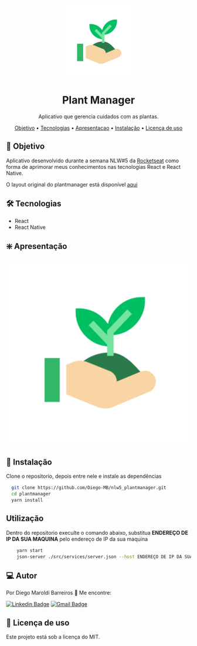 
<div align="center"><img src="./doc-readme/icon.png" width="200" alt="Logo do Aplicativo">
</div>
<h1 align="center">Plant Manager</h1>
<p align="center">Aplicativo que gerencia cuidados com as plantas.</p>

<p align="center">
 <a href="#objetivo">Objetivo</a> •
 <a href="#tecnologias">Tecnologias</a> •
 <a href="#apresentacao">Apresentacao</a> • 
 <a href="#instalacao">Instalação</a> • 
 <a href="#licenca">Licença de uso</a>
</p>

<h2 id="objetivo">🎯 Objetivo</h2>
<p>Aplicativo desenvolvido durante a semana NLW#5 da <a href="https://rocketseat.com.br/">Rocketseat</a> como forma de aprimorar meus conhecimentos nas tecnologias React e React Native.</p>
<p>O layout original do plantmanager está disponível <a href="https://www.figma.com/file/IhQRtrOZdu3TrvkPYREzOy/PlantManager/duplicate?node-id=0%3A1">aqui</a></p>

<h2 id="tecnologias">🛠 Tecnologias</h2>

<ul>
  <li>React</li>
  <li>React Native</li>
</ul>

<h2 id="apresentacao">❇️ Apresentação</h2>

<img src="./doc-readme/icon.png">

<h2 id="instalacao">👷 Instalação</h2>

Clone o repositorio, depois entre nele e instale as dependências 
```Bash 
  git clone https://github.com/Diego-MB/nlw5_plantmanager.git
  cd plantmanager
  yarn install 
```

## Utilização

Dentro do repositorio execulte o comando abaixo, substitua **ENDEREÇO DE IP DA SUA MAQUINA** pelo endereço de IP da sua maquina
```Bash 
    yarn start
    json-server ./src/services/server.json --host ENDEREÇO DE IP DA SUA MAQUINA --port 3333
```
<h2 id="autor">💻 Autor</h2>
<p>Por Diego Maroldi Barreiros 🏡 Me encontre:</p>

[![Linkedin Badge](https://img.shields.io/badge/-username-blue?style=flat-square&logo=Linkedin&logoColor=white&link=#)](link)
[![Gmail Badge](https://img.shields.io/badge/-diegomaroldi@gmail.com-c14438?style=flat-square&logo=Gmail&logoColor=white&link=mailto:diegomaroldi@gmail.com)](mailto:diegomaroldi@gmail.com)

<h2 id="licenca">📝 Licença de uso</h2>
<p>Este projeto está sob a licença do MIT.</p>